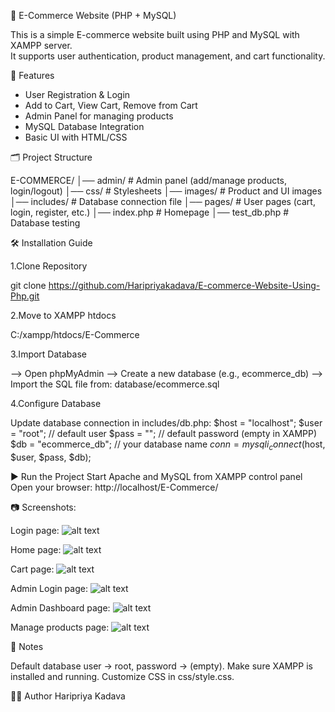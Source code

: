 🛒 E-Commerce Website (PHP + MySQL)

This is a simple E-commerce website built using PHP and MySQL with XAMPP server.  
It supports user authentication, product management, and cart functionality.  

🚀 Features
- User Registration & Login
- Add to Cart, View Cart, Remove from Cart
- Admin Panel for managing products
- MySQL Database Integration
- Basic UI with HTML/CSS

🗂️ Project Structure

E-COMMERCE/
│── admin/ # Admin panel (add/manage products, login/logout)
│── css/ # Stylesheets
│── images/ # Product and UI images
│── includes/ # Database connection file
│── pages/ # User pages (cart, login, register, etc.)
│── index.php # Homepage
│── test_db.php # Database testing


🛠️ Installation Guide

1.Clone Repository

git clone https://github.com/Haripriyakadava/E-commerce-Website-Using-Php.git

2.Move to XAMPP htdocs

C:/xampp/htdocs/E-Commerce

3.Import Database

--> Open phpMyAdmin
--> Create a new database (e.g., ecommerce_db)
--> Import the SQL file from:
database/ecommerce.sql

4.Configure Database

Update database connection in includes/db.php:
$host = "localhost";
$user = "root";      // default user
$pass = "";          // default password (empty in XAMPP)
$db   = "ecommerce_db"; // your database name
$conn = mysqli_connect($host, $user, $pass, $db);

▶️ Run the Project
Start Apache and MySQL from XAMPP control panel
Open your browser:
http://localhost/E-Commerce/

📷 Screenshots:

Login page:
![alt text](<Screenshots/Login page.png>)

Home page:
![alt text](<Screenshots/Home page.png>)

Cart page:
![alt text](<Screenshots/Cart page.png>)

Admin Login page:
![alt text](<Screenshots/Admin login page.png>)

Admin Dashboard page:
![alt text](<Screenshots/Admin Dashboard page.png>)

Manage products page:
![alt text](<Screenshots/Manage products page.png>)


📌 Notes

Default database user → root, password → (empty).
Make sure XAMPP is installed and running.
Customize CSS in css/style.css.

👩‍💻 Author
Haripriya Kadava